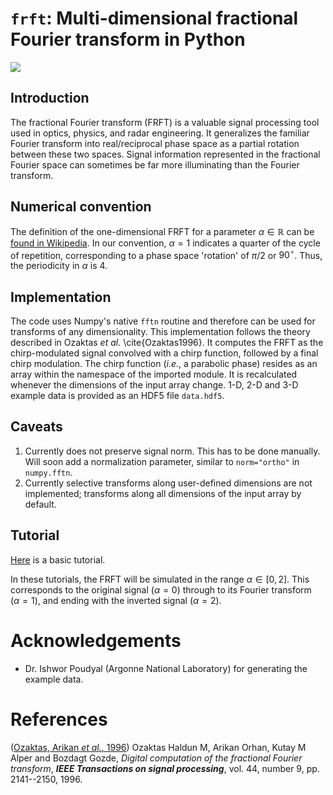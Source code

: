# `frft`: Multi-dimensional fractional Fourier transform in Python
<img src="WavePropagation.gif">
<script src="https://cdn.mathjax.org/mathjax/latest/MathJax.js?config=TeX-AMS-MML_HTMLorMML" type="text/javascript" ></script>

## Introduction

The fractional Fourier transform (FRFT) is a valuable signal processing tool used in optics, physics, and radar engineering. 
It generalizes the familiar Fourier transform into real/reciprocal phase space as a partial rotation between these two spaces. 
Signal information represented in the fractional Fourier space can sometimes be far more illuminating than the Fourier transform. 

## Numerical convention
The definition of the one-dimensional FRFT for a parameter $\alpha \in \mathbb{R}$ can be [found in Wikipedia](https://en.wikipedia.org/wiki/Fractional_Fourier_transform#Definition). 
In our convention, $\alpha = 1$ indicates a quarter of the cycle of repetition, corresponding to a phase space 'rotation' of $\pi/2$ or $90^\circ$. 
Thus, the periodicity in $\alpha$ is $4$. 

## Implementation

The code uses Numpy's native `fftn` routine and therefore can be used for transforms of any dimensionality.
This implementation follows the theory described in Ozaktas _et al._ \cite{Ozaktas1996}. 
It computes the FRFT as the chirp-modulated signal convolved with a chirp function, followed by a final chirp modulation. 
The chirp function (_i.e._, a parabolic phase) resides as an array within the namespace of the imported module. 
It is recalculated whenever the dimensions of the input array change. 
1-D, 2-D and 3-D example data is provided as an HDF5 file `data.hdf5`. 

## Caveats
   1. Currently does not preserve signal norm. This has to be done manually. Will soon add a normalization parameter, similar to `norm="ortho"` in `numpy.fftn`. 
   1. Currently selective transforms along user-defined dimensions are not implemented; transforms along all dimensions of the input array by default. 

## Tutorial
[Here](https://github.com/siddharth-maddali/frft/blob/main/tutorial.ipynb) is a basic tutorial.

In these tutorials, the FRFT will be simulated in the range $\alpha \in [0, 2]$. 
This corresponds to the original signal ($\alpha = 0$) through to its Fourier transform ($\alpha = 1$), and ending with the inverted signal ($\alpha = 2$). 


# Acknowledgements

   * Dr. Ishwor Poudyal (Argonne National Laboratory) for generating the example data.

# References

(<a id="cit-Ozaktas1996" href="#call-Ozaktas1996">Ozaktas, Arikan <em>et al.</em>, 1996</a>) Ozaktas Haldun M, Arikan Orhan, Kutay M Alper and Bozdagt Gozde, <em>Digital computation of the fractional Fourier transform</em>, **<em>IEEE Transactions on signal processing</em>**, vol. 44, number 9, pp. 2141--2150,  1996.


